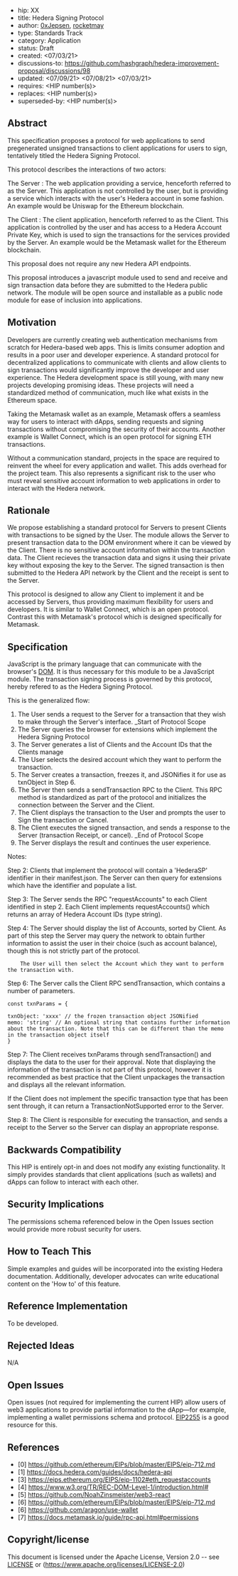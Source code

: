 - hip: XX
- title: Hedera Signing Protocol
- author: [0xJepsen](https://github.com/0xJepsen), [rocketmay](https://github.com/rocketmay)
- type: Standards Track
- category: Application
- status: Draft 
- created: <07/03/21>
- discussions-to: <https://github.com/hashgraph/hedera-improvement-proposal/discussions/98>
- updated: <07/09/21> <07/08/21> <07/03/21>
- requires: <HIP number(s)>
- replaces: <HIP number(s)>
- superseded-by: <HIP number(s)>

## Abstract

This specification proposes a protocol for web applications to send pregenerated unsigned transactions to client applications for users to sign, tentatively titled the Hedera Signing Protocol. 

This protocol describes the interactions of two actors:

The Server : The web application providing a service, henceforth referred to as the Server. This application is not controlled by the user, but is providing a service which interacts with the user's Hedera account in some fashion. An example would be Uniswap for the Ethereum blockchain.

The Client : The client application, henceforth referred to as the Client. This application is controlled by the user and has access to a Hedera Account Private Key, which is used to sign the transactions for the services provided by the Server. An example would be the Metamask wallet for the Ethereum blockchain.

This proposal does not require any new Hedera API endpoints. 

This proposal introduces a javascript module used to send and receive and sign transaction data before they are submitted to the Hedera public network. The module will be open source and installable as a public node module for ease of inclusion into applications. 

## Motivation

Developers are currently creating web authentication mechanisms from scratch for Hedera-based web apps. This is limits consumer adoption and results in a poor user and developer experience. A standard protocol for decentralized applications to communicate with clients and allow clients to sign transactions would significantly improve the developer and user experience. The Hedera development space is still young, with many new projects developing promising ideas. These projects will need a standardized method of communication, much like what exists in the Ethereum space.

Taking the Metamask wallet as an example, Metamask offers a seamless way for users to interact with dApps, sending requests and signing transactions without compromising the security of their accounts. Another example is Wallet Connect, which is an open protocol for signing ETH transactions.

Without a communication standard, projects in the space are required to reinvent the wheel for every application and wallet. This adds overhead for the project team. This also represents a significant risk to the user who must reveal sensitive account information to web applications in order to interact with the Hedera network.

## Rationale

We propose establishing a standard protocol for Servers to present Clients with transactions to be signed by the User. The module allows the Server to present transaction data to the DOM environment where it can be viewed by the Client. There is no sensitive account information within the transaction data. The Client recieves the transaction data and signs it using their private key without exposing the key to the Server. The signed transaction is then submitted to the Hedera API network by the Client and the receipt is sent to the Server.

This protocol is designed to allow any Client to implement it and be accessed by Servers, thus providing maximum flexibility for users and developers. It is similar to Wallet Connect, which is an open protocol. Contrast this with Metamask's protocol which is designed specifically for Metamask.


## Specification

JavaScript is the primary language that can communicate with the browser's [DOM](https://www.w3.org/TR/REC-DOM-Level-1/introduction.html#). It is thus necessary for this module to be a JavaScript module. The transaction signing process is governed by this protocol, hereby refered to as the Hedera Signing Protocol.

This is the generalized flow:

1. The User sends a request to the Server for a transaction that they wish to make through the Server's interface.
_Start of Protocol Scope
2. The Server queries the browser for extensions which implement the Hedera Signing Protocol
3. The Server generates a list of Clients and the Account IDs that the Clients manage
4. The User selects the desired account which they want to perform the transaction.
5. The Server creates a transaction, freezes it, and JSONifies it for use as txnObject in Step 6.
6. The Server then sends a sendTransaction RPC to the Client. This RPC method is standardized as part of the protocol and initializes the connection between the Server and the Client.
7. The Client displays the transaction to the User and prompts the user to Sign the transaction or Cancel.
8. The Client executes the signed transaction, and sends a response to the Server (transaction Receipt, or cancel).
_End of Protocol Scope
9. The Server displays the result and continues the user experience.

Notes:

Step 2: Clients that implement the protocol will contain a 'HederaSP' identifier in their manifest.json. The Server can then query for extensions which have the identifier and populate a list. 

Step 3: The Server sends the RPC "requestAccounts" to each Client identified in step 2.
		Each Client implements requestAccounts() which returns an array of Hedera Account IDs (type string).

Step 4: The Server should display the list of Accounts, sorted by Client. As part of this step the Server may query the network to obtain further information to assist the user in their choice (such as account balance), though this is not strictly part of the protocol.

		The User will then select the Account which they want to perform the transaction with.
		
Step 6: The Server calls the Client RPC sendTransaction, which contains a number of parameters.
	
	const txnParams = {
	
	txnObject: 'xxxx' // the frozen transaction object JSONified
	memo: 'string' // An optional string that contains further information about the transaction. Note that this can be different than the memo in the transaction object itself
	}
	
Step 7: The Client receives txnParams through sendTransaction() and displays the data to the user for their approval. Note that displaying the information of the transaction is not part of this protocol, however it is recommended as best practice that the Client unpackages the transaction and displays all the relevant information.

If the Client does not implement the specific transaction type that has been sent through, it can return a TransactionNotSupported error to the Server.

Step 8: The Client is responsible for executing the transaction, and sends a receipt to the Server so the Server can display an appropriate response.


## Backwards Compatibility

This HIP is entirely opt-in and does not modify any existing functionality. It simply provides standards that client applications (such as wallets) and dApps can follow to interact with each other.

## Security Implications

The permissions schema referenced below in the Open Issues section would provide more robust security for users.

## How to Teach This

Simple examples and guides will be incorporated into the existing Hedera documentation. Additionally, developer advocates can write educational content on the 'How to' of this feature. 

## Reference Implementation

To be developed.

## Rejected Ideas

N/A

## Open Issues

Open issues (not required for implementing the current HIP) allow users of web3 applications to provide partial information to the dApp—for example, implementing a wallet permissions schema and protocol. [EIP2255](https://eips.ethereum.org/EIPS/eip-2255) is a good resource for this.

## References

- [0] https://github.com/ethereum/EIPs/blob/master/EIPS/eip-712.md
- [1] https://docs.hedera.com/guides/docs/hedera-api
- [3] https://eips.ethereum.org/EIPS/eip-1102#eth_requestaccounts
- [4] https://www.w3.org/TR/REC-DOM-Level-1/introduction.html#
- [5] https://github.com/NoahZinsmeister/web3-react
- [6] https://github.com/ethereum/EIPs/blob/master/EIPS/eip-712.md
- [6] https://github.com/aragon/use-wallet
- [7] https://docs.metamask.io/guide/rpc-api.html#permissions

## Copyright/license

This document is licensed under the Apache License, Version 2.0 -- see [LICENSE](../LICENSE) or (https://www.apache.org/licenses/LICENSE-2.0)
